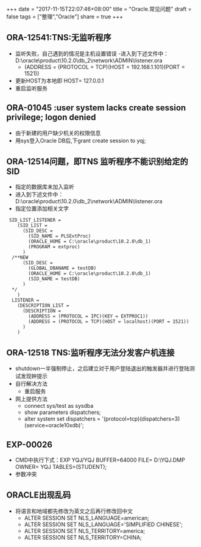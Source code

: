 +++
date = "2017-11-15T22:07:46+08:00"
title = "Oracle.常见问题"
draft = false
tags = ["整理","Oracle"]
share = true
+++

## ORA-12541:TNS:无监听程序
- 监听失败，自己遇到的情况是主机设置错误
-进入到下述文件中： D:\oracle\product\10.2.0\db_2\network\ADMIN\listener.ora
  - (ADDRESS = (PROTOCOL = TCP)(HOST = 192.168.1.101)(PORT = 1521))
- 更新HOST为本地即 HOST= 127.0.0.1
- 重启监听服务


## ORA-01045 :user system lacks create session privilege; logon denied
- 由于新建的用户缺少机关的权限信息
- 用sys登入Oracle DB后,下grant create session to yqj;


## ORA-12514问题，即TNS 监听程序不能识别给定的SID
- 指定的数据库未加入监听
- 进入到下述文件中： D:\oracle\product\10.2.0\db_2\network\ADMIN\listener.ora
- 指定位置添加相关文字
```
 SID_LIST_LISTENER =
    (SID_LIST =
      (SID_DESC =
        (SID_NAME = PLSExtProc)
        (ORACLE_HOME = C:\oracle\product\10.2.0\db_1)
        (PROGRAM = extproc)
      )
  /**NEW
      (SID_DESC =
        (GLOBAL_DBANAME = testDB)
        (ORACLE_HOME = C:\oracle\product\10.2.0\db_1)
        (SID_NAME = testDB)
      )
  */
    )
  LISTENER =
    (DESCRIPTION_LIST =
      (DESCRIPTION =
        (ADDRESS = (PROTOCOL = IPC)(KEY = EXTPROC1))
        (ADDRESS = (PROTOCOL = TCP)(HOST = localhost)(PORT = 1521))
      )
    )
```

## ORA-12518 TNS:监听程序无法分发客户机连接
- shutdown一半强制停止，之后建立对于用户登陆退出的触发器并进行登陆测试发现妕提示
- 自行解决方法
  + 重启服务
- 网上提供方法
  + connect sys/test as sysdba
  + show parameters dispatchers;
  + alter system set dispatchers = '(protocol=tcp)(dispatchers=3)(service=oracle10xdb)';



## EXP-00026
- CMD中执行下式：EXP YQJ/YQJ BUFFER=64000 FILE= D:\YQJ.DMP OWNER= YQJ TABLES=(STUDENT);
- 参数冲突


## ORACLE出现乱码
- 将语言和地域都先修改为英文之后再行修改回中文
  + ALTER SESSION SET NLS_LANGUAGE=american;
  + ALTER SESSION SET NLS_LANGUAGE='SIMPLIFIED CHINESE';
  + ALTER SESSION SET NLS_TERRITORY=america;
  + ALTER SESSION SET NLS_TERRITORY=CHINA;

